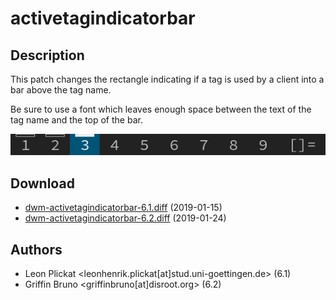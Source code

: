 activetagindicatorbar
=====================

Description
-----------
This patch changes the rectangle indicating if a tag is used by a client into a
bar above the tag name.

Be sure to use a font which leaves enough space between the text of the tag
name and the top of the bar.

![activetagindicatorbar screenshot](activetagindicatorbar.png)

Download
--------
* [dwm-activetagindicatorbar-6.1.diff](dwm-activetagindicatorbar-6.1.diff) (2019-01-15)
* [dwm-activetagindicatorbar-6.2.diff](dwm-activetagindicatorbar-6.2.diff) (2019-01-24)

Authors
-------
* Leon Plickat <leonhenrik.plickat[at]stud.uni-goettingen.de> (6.1)
* Griffin Bruno <griffinbruno[at]disroot.org> (6.2)
